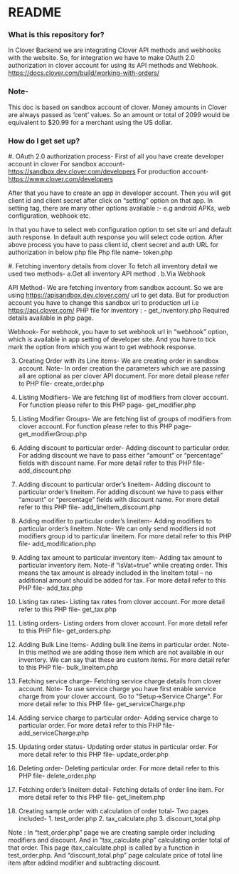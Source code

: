 # README #

### What is this repository for? ###

In Clover Backend we are integrating Clover API methods and webhooks with the website.
So, for integration we have to make OAuth 2.0 authorization in clover account for using its API methods and Webhook.
https://docs.clover.com/build/working-with-orders/

### Note- ###
This doc is based on sandbox account of clover.
Money amounts in Clover are always passed as ‘cent’ values. So an amount or total of 2099 would be equivalent to $20.99 for a merchant using the US dollar.


### How do I get set up? ###

#. OAuth 2.0 authorization process-
   First of all you have create developer account in clover
   For sandbox account-https://sandbox.dev.clover.com/developers 
   For production account- https://www.clover.com/developers 

After that you have to create an app in developer account.
Then you will get client id and client secret after click on “setting” option on that app.
In setting tag, there are many other options available :- e.g android APKs, web configuration, webhook etc.

In that you have to select web configuration option to set site url and default auth response. In default auth response you will select code option.
After above process you have to pass client id, client secret and auth URL for authorization in below php file
Php file name- token.php

#. Fetching inventory details from clover
To fetch all inventory detail we used two methods-
 a.Get all inventory API method .
 b.Via Webhook

API Method-
We are fetching inventory from sandbox account. So we are using https://apisandbox.dev.clover.com/ url to get data.  But for production account you have to change this sandbox url to production url i.e https://api.clover.com/ 
PHP file for inventory : - get_inventory.php
Required details available in php page.


Webhook-
For webhook, you have to set webhook url in “webhook” option, which is available in app setting of developer site. And you have to tick mark the option from which you want to get webhook response.


3. Creating Order with its Line items-
We are creating order in sandbox account. 
Note- In order creation the parameters which we are passing all are optional as per clover API document.
For more detail please refer to PHP file- create_order.php

4. Listing Modifiers- 
We are fetching list of modifiers from clover account.
For function please refer to this PHP page- get_modifier.php

5. Listing Modifier Groups- 
We are fetching list of groups of modifiers from clover account.
For function please refer to this PHP page- get_modifierGroup.php

6. Adding discount to particular order-
Adding discount to particular order. For adding discount we have to pass either “amount” or “percentage” fields with discount name.
For more detail refer to this PHP file- add_discount.php

7. Adding discount to particular order’s lineitem-
Adding discount to particular order’s lineitem. For adding discount we have to pass either “amount” or “percentage” fields with discount name.
For more detail refer to this PHP file- add_lineItem_discount.php

8. Adding modifier to particular order’s lineitem-
Adding modifiers to particular order’s lineitem. 
Note- We can only send modifiers id not modifiers group id to particular lineitem.
For more detail refer to this PHP file- add_modification.php

9. Adding tax amount to particular inventory item-
Adding tax amount to particular inventory item. 
Note-if “isVat=true”  while creating order. This means the tax amount is already included in the lineItem total – no additional amount should be added for tax.
For more detail refer to this PHP file- add_tax.php

10. Listing tax rates-
Listing tax rates from clover account. 
For more detail refer to this PHP file- get_tax.php

11. Listing orders-
Listing orders from clover account. 
For more detail refer to this PHP file- get_orders.php

12. Adding Bulk Line Items-
Adding bulk line items in particular order.
Note- In this method we are adding those item which are not available in our inventory. We can say that these are custom items. 
For more detail refer to this PHP file- bulk_lineItem.php


14. Fetching service charge-
Fetching service charge details from clover account.
Note- To use service charge you have first enable service charge from your clover account. Go to "Setup->Service Charge". 
For more detail refer to this PHP file- get_serviceCharge.php

15. Adding service charge to particular order-
Adding service charge to particular order.
For more detail refer to this PHP file- add_serviceCharge.php

16. Updating order status-
Updating order status in particular order.
For more detail refer to this PHP file- update_order.php

17. Deleting  order-
Deleting particular order.
For more detail refer to this PHP file- delete_order.php

18. Fetching order’s lineitem detail-
Fetching details of order line item.
For more detail refer to this PHP file- get_lineitem.php

19. Creating sample order with calculation of order total-
Two pages included- 1. test_order.php
	            2. tax_calculate.php
		    3. discount_total.php

 Note : In “test_order.php” page we are creating sample order including modifiers and discount.    And in “tax_calculate.php” calculating order total of that order. This page (tax_calculate.php) is called by a function in test_order.php. And “discount_total.php” page calculate price of total line item after addind modifier and subtracting discount.